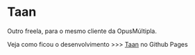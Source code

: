 # Taan

Outro freela, para o mesmo cliente da OpusMúltipla.

Veja como ficou o desenvolvimento >>> [Taan](https://jonatasu.github.io/taan/) no Github Pages

